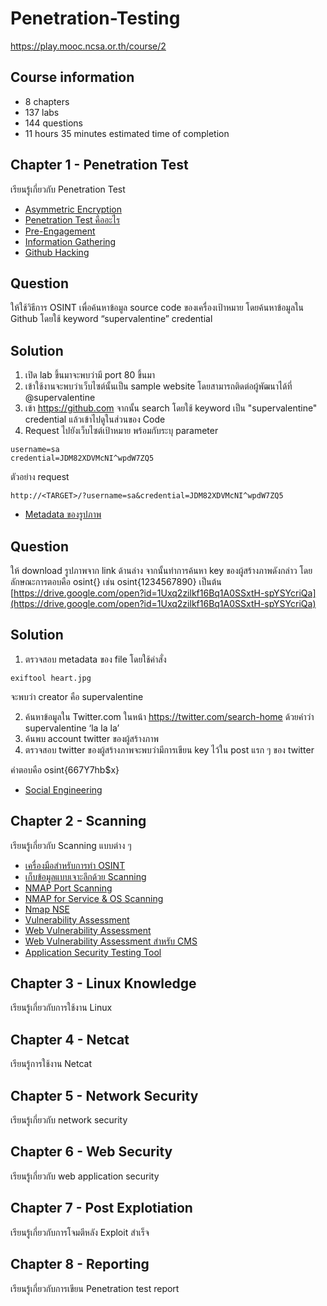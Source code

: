 # Penetration-Testing
https://play.mooc.ncsa.or.th/course/2

## Course information
- 8 chapters
- 137 labs
- 144 questions
- 11 hours 35 minutes estimated time of completion

## Chapter 1 - Penetration Test
เรียนรู้เกี่ยวกับ Penetration Test
- [Asymmetric Encryption](https://play.mooc.ncsa.or.th/lab/34)
- [Penetration Test คืออะไร](https://play.mooc.ncsa.or.th/lab/35)
- [Pre-Engagement](https://play.mooc.ncsa.or.th/lab/36)
- [Information Gathering](https://play.mooc.ncsa.or.th/lab/37)
- [Github Hacking](https://play.mooc.ncsa.or.th/lab/38)
## Question
ให้ใช้วิธีการ OSINT เพื่อค้นหาข้อมูล source code ของเครื่องเป้าหมาย โดยค้นหาข้อมูลใน Github โดยใช้ keyword “supervalentine” credential
## Solution
1. เปิด lab ขึ้นมาจะพบว่ามี port 80 ขึ้นมา
2. เข้าใช้งานจะพบว่าเว็บไซต์นั้นเป็น sample website โดยสามารถติดต่อผู้พัฒนาได้ที่ @supervalentine
3. เข้า https://github.com จากนั้น search โดยใช้ keyword เป็น "supervalentine" credential แล้วเข้าไปดูในส่วนของ Code
4. Request ไปยังเว็บไซต์เป้าหมาย พร้อมกับระบุ parameter

```
username=sa
credential=JDM82XDVMcNI^wpdW7ZQ5
```
ตัวอย่าง request
```
http://<TARGET>/?username=sa&credential=JDM82XDVMcNI^wpdW7ZQ5
```
- [Metadata ของรูปภาพ](https://play.mooc.ncsa.or.th/lab/39)
## Question
ให้ download รูปภาพจาก link ด้านล่าง จากนั้นทำการค้นหา key ของผู้สร้างภาพดังกล่าว โดยลักษณะการตอบคือ osint{<KEY>} เช่น osint{1234567890} เป็นต้น
[https://drive.google.com/open?id=1Uxq2zilkf16Bq1A0SSxtH-spYSYcriQa](https://drive.google.com/open?id=1Uxq2zilkf16Bq1A0SSxtH-spYSYcriQa)
## Solution
1. ตรวจสอบ metadata ของ file โดยใช้คำสั่ง
```
exiftool heart.jpg
```
จะพบว่า creator คือ supervalentine

2. ค้นหาข้อมูลใน Twitter.com ในหน้า https://twitter.com/search-home ด้วยคำว่า supervalentine ‘la la la’ 
3. ค้นพบ account twitter ของผู้สร้างภาพ
4. ตรวจสอบ twitter ของผู้สร้างภาพจะพบว่ามีการเขียน key ไว้ใน post แรก ๆ ของ twitter

คำตอบคือ osint{667Y7hb$x}

- [Social Engineering](https://play.mooc.ncsa.or.th/lab/40)
  
## Chapter 2 - Scanning
เรียนรู้เกี่ยวกับ Scanning แบบต่าง ๆ

- [เครื่องมือสำหรับการทำ OSINT](https://play.mooc.ncsa.or.th/lab/41)
- [เก็บข้อมูลแบบเจาะลึกด้วย Scanning](https://play.mooc.ncsa.or.th/lab/42)
- [NMAP Port Scanning](https://play.mooc.ncsa.or.th/lab/43)
- [NMAP for Service & OS Scanning](https://play.mooc.ncsa.or.th/lab/44)
- [Nmap NSE](https://play.mooc.ncsa.or.th/lab/45)
- [Vulnerability Assessment](https://play.mooc.ncsa.or.th/lab/46)
- [Web Vulnerability Assessment](https://play.mooc.ncsa.or.th/lab/47)
- [Web Vulnerability Assessment สำหรับ CMS](https://play.mooc.ncsa.or.th/lab/48)
- [Application Security Testing Tool](https://play.mooc.ncsa.or.th/lab/49)


## Chapter 3 - Linux Knowledge
เรียนรู้เกี่ยวกับการใช้งาน Linux


## Chapter 4 - Netcat
เรียนรู้การใช้งาน Netcat


## Chapter 5 - Network Security
เรียนรู้เกี่ยวกับ network security


## Chapter 6 - Web Security
เรียนรู้เกี่ยวกับ web application security


## Chapter 7 - Post Explotiation
เรียนรู้เกี่ยวกับการโจมตีหลัง Exploit สำเร็จ


## Chapter 8 - Reporting
เรียนรู้เกี่ยวกับการเขียน Penetration test report


